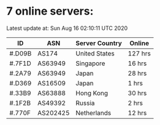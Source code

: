 # 7 online servers:

Latest update at: Sun Aug 16 02:10:11 UTC 2020

| ID | ASN | Server Country | Online |
| -- | --- | -------------- | ------ |
| #.D09B | AS174 | United States | 127 hrs |
| #.7F1D | AS63949 | Singapore | 16 hrs |
| #.2A79 | AS63949 | Japan | 28 hrs |
| #.D369 | AS16509 | Japan | 1 hrs |
| #.33B9 | AS63888 | Hong Kong | 30 hrs |
| #.1F2B | AS49392 | Russia | 2 hrs |
| #.770F | AS202425 | Netherlands | 12 hrs |


